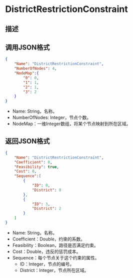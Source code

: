# DistrictRestrictionConstraint

## 描述

## 调用JSON格式

```json
{
	"Name": "DistrictRestrictionConstraint",
	"NumberOfNodes": 4,
	"NodeMap":{
		"0": 0,
		"1": 1,
		"2": 1,
		"3": 2
	}
}
```
* Name: String，名称。
* NumberOfNodes: Integer，节点个数。
* NodeMap：一维Integer数组，将某个节点映射到所在区域。


## 返回JSON格式

```json
{
	"Name": "DistrictRestrictionConstraint",
	"Coefficient": 0,
	"Feasibility": true,
	"Cost": 0,
	"Sequence":[
		{
			"ID": 0,
			"District": 0
		},
		{
			"ID": 3,
			"District": 2
		}
	]
}
```

* Name: String，名称。
* Coefficient：Double，约束的系数。
* Feasibility：Boolean，路径是否满足约束。
* Cost：Double，违反的惩罚成本。
* Sequence：每个节点关于这个约束的属性。
	+ ID：Integer，节点的编号。
	+ District：Integer，节点所在区域。

